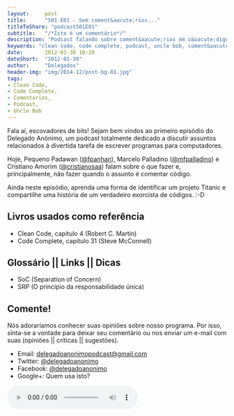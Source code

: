 ```yaml
---
layout:     post
title:      "S01 E01 - Sem coment&aacute;rios..."
titleToShare: "podcastS01E01"
subtitle:   "/*Isto é um comentário*/"
description: "Podcast falando sobre coment&aacute;rios em c&oacute;digo fonte"
keywords: "clean code, code complete, podcast, uncle bob, coment&aacute;rios, c&oacute;digo fonte"
date:       2012-01-30 10:20
dateShort:  "2012-01-30"
author:     "Delegados"
header-img: "img/2014-12/post-bg-01.jpg"
tags:
- Clean Code,
- Code Complete,
- Comentarios,
- Podcast,
- Uncle Bob
---
```



<p>
    Fala a&iacute;, escovadores de bits! Sejam bem vindos ao primeiro epis&oacute;dio do Delegado An&ocirc;nimo, um podcast totalmente dedicado a discutir assuntos relacionados &agrave; divertida tarefa de escrever programas para computadores.
</p>
<p>
    Hoje, Pequeno Padawan (<a href="http://www.twitter.com/fpanhan">@fpanhan</a>), Marcelo Palladino (<a href="http://www.twitter.com/mfpalladino">@mfpalladino</a>) e Cristiano Amorim (<a href="http://www.twitter.com/cristianosaa">@cristianosaa</a>) falam sobre o que fazer e,
    principalmente, n&atilde;o fazer quando o assunto &eacute; comentar c&oacute;digo.
</p>
<p>
    Ainda neste epis&oacute;dio, aprenda uma forma de identificar um projeto Titanic e compartilhe uma hist&oacute;ria de
    um verdadeiro exorcista de c&oacute;digos. :-D 
</p>

<h2 class="section-heading">Livros usados como refer&ecirc;ncia</h2>

<ul>
    <li>Clean Code, cap&iacute;tulo 4 (Robert C. Martin)</li>
    <li>Code Complete, cap&iacute;tulo 31 (Steve McConnell) </li>
</ul>

<h2 class="section-heading">Gloss&aacute;rio || Links || Dicas</h2>

<ul>
    <li>SoC (Separation of Concern)</li>
    <li>SRP (O princ&iacute;pio da responsabilidade &uacute;nica)</li>
</ul>

<h2 class="section-heading">Comente!</h2>

<p>
    N&oacute;s adorar&iacute;amos conhecer suas opini&otilde;es sobre nosso programa. Por isso, sinta-se a vontade para deixar seu coment&aacute;rio ou nos enviar um e-mail com suas (opini&otilde;es || cr&iacute;ticas || sugest&otilde;es).
</p>

<ul>
    <li>Email: <a href="mailto:delegadoanonimopodcast@gmail.com">delegadoanonimopodcast@gmail.com</a></li>
    <li>Twitter: <a href="http://www.twitter.com/delegadoanonimo">@delegadoanonimo</a></li>
    <li>Facebook: <a href="http://www.facebook.com/delegadoanonimo">@delegadoanonimo</a></li>
    <li>Google+: Quem usa isto?</li>
</ul>

<p>
    <audio controls>
      <source src="http://media.blubrry.com/delegadoanonimo/www.archive.org/download/DelegadoAnnimoS01e01-SemComentrios/01DelegadoAnonimoS01E01-Semcomentarios.mp3" type="audio/mpeg">
      Aparentemente seu browser n&atilde;o suporta &aacute;udio.
    </audio>
</p>

